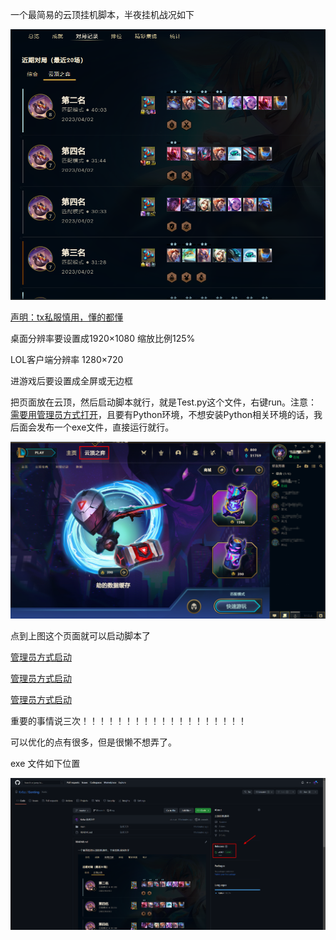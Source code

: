 一个最简易的云顶挂机脚本，半夜挂机战况如下

![](main/img/001.png)

<u>声明：tx私服慎用，懂的都懂</u>

桌面分辨率要设置成1920×1080   缩放比例125%

LOL客户端分辨率   1280×720    

进游戏后要设置成全屏或无边框

把页面放在云顶，然后启动脚本就行，就是Test.py这个文件，右键run。注意：<u>需要用管理员方式打开</u>，且要有Python环境，不想安装Python相关环境的话，我后面会发布一个exe文件，直接运行就行。

![](main/img/002.png)

点到上图这个页面就可以启动脚本了

<u>管理员方式启动</u>

<u>管理员方式启动</u>

<u>管理员方式启动</u>

重要的事情说三次！！！！！！！！！！！！！！！！！！！



可以优化的点有很多，但是很懒不想弄了。

exe 文件如下位置

![](main/img/003.png)





